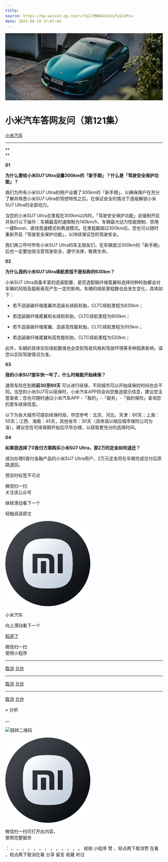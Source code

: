 ```yaml
---
title: 
source: https://mp.weixin.qq.com/s/TpIlMNWUGGU3zyTy6IdPcw
date: 2025-08-10 17:07:04
---
```


![cover_image](images/img_c8485b10.jpg)


#  小米汽车答网友问（第121集）


[ 小米汽车 ](<javascript:void\(0\);>)

______

**  
**

**01**  

**为什么要给小米SU7 Ultra设置300km的「新手期」？什么是「驾驶安全保护功能」？**

我们为所有小米SU7 Ultra的用户设置了300km的「新手期」，以确保用户在充分了解并熟悉小米SU7 Ultra的驾控特性之后，在保证安全的情况下逐级解锁小米SU7 Ultra的全部动力。  

当您的小米SU7 Ultra总里程在300km以内时，「驾驶安全保护功能」会强制开启并执行以下操作：车辆最高时速限制为140km/h、车辆最大动力性能限制、禁用一键Boost、直线竞速模式和赛道模式。在里程数超过300km后，您也可以随时重新开启「驾驶安全保护功能」，以持续保证您的驾驶安全。

我们再三呼吁所有小米SU7 Ultra的车主朋友们，在车辆度过300km的「新手期」后也一定要加倍注意驾驶安全，遵守法律，敬畏生命。

  

**02**

**为什么我的小米SU7 Ultra续航里程不是标称的630km？**

小米SU7 Ultra具备丰富的选装配置，是否选配碳纤维尾翼和选择何种轮胎都会对车辆的风阻及能耗表现产生一定的影响，车辆的续航里程数也会发生变化，具体如下：

  * 若不选装碳纤维尾翼并选装长续航轮胎，CLTC续航里程为630km；

  * 若选装碳纤维尾翼和长续航轮胎，CLTC续航里程为600km；

  * 若不选装碳纤维尾翼、选装高性能轮胎，CLTC续航里程为555km；

  * 若选装碳纤维尾翼和高性能轮胎，CLTC续航里程为520km；

此外，车辆的具体实际续航数值也会受到驾驶风格和驾驶环境等多种因素影响，请您以实际驾驶情况为准。

  

**03**

**我的小米SU7提车快一年了，什么时候能开始续保？**

通常车险在到期**前30至60天** 可以进行续保，不同城市可以开始续保的时间也会不同。当您的小米SU7可以续保时，小米汽车APP将会向您推送提示信息，建议您注意查收；您也可随时通过小米汽车APP -「我的」-「服务」-「我的保险」查询您的爱车续保信息。

以下为各大城市可提前续保时段，供您参考：北京、河北、天津：60天；上海：55天；江西、海南：45天，其他省市：30天（具体请以相应城市保险公司为准）。建议您在可续保期开始后尽早办理，以获取更充分的选择时间。

  

****04****

**如果我选择了0首付方案购买小米SU7 Ultra，那2万的定金如何退还？**

成功办理0首付金融产品的小米SU7 Ultra用户，2万元定金将在车辆完成交付后原路退回。

  

  

  

  

[](<>)[](<>)

预览时标签不可点

微信扫一扫  
关注该公众号

继续滑动看下一个

轻触阅读原文

![img_97d833da.jpg](images/img_97d833da.jpg)

小米汽车 

向上滑动看下一个

[知道了](<javascript:;>)

微信扫一扫  
使用小程序

****

[取消](<javascript:void\(0\);>) [允许](<javascript:void\(0\);>)

****

[取消](<javascript:void\(0\);>) [允许](<javascript:void\(0\);>)

****

[取消](<javascript:void\(0\);>) [允许](<javascript:void\(0\);>)

× 分析

__

![跳转二维码]()

![作者头像](images/img_97d833da.jpg)

微信扫一扫可打开此内容，  
使用完整服务

： ， ， ， ， ， ， ， ， ， ， ， ， 。 视频 小程序 赞 ，轻点两下取消赞 在看 ，轻点两下取消在看 分享 留言 收藏 听过